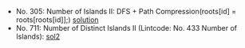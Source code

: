 * No. 305: Number of Islands II: DFS + Path Compression(roots[id] = roots[roots[id]];) [solution](http://www.cnblogs.com/grandyang/p/5190419.html) 
* No. 711: Number of Distinct Islands II (Lintcode: No. 433  Number of Islands): [sol2](https://zhengyang2015.gitbooks.io/lintcode/number_of_islands_ii_434.html)
